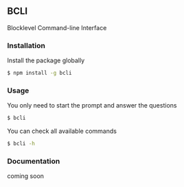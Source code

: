 ## BCLI
Blocklevel Command-line Interface


### Installation
Install the package globally

```bash
$ npm install -g bcli
```

### Usage
You only need to start the prompt and answer the questions

```bash
$ bcli
```

You can check all available commands

```bash
$ bcli -h
```

### Documentation

coming soon
